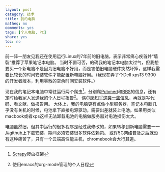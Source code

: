 ```yaml
---
layout: post
category: 技术
title: 我的电脑
matheq: no
comments: yes
tags: [个人电脑, PC]
share: yes
toc: no
---
```


前一阵一朋友见我还在使用运行Linux的7年前的旧电脑，表示非常痛心疾首并“墙裂”推荐了苹果笔记本电脑。
当时不置可否，的确我的笔记本电脑太过气，但我想要买一个新电脑不是因为旧电脑不好用，而是害怕旧电脑硬件突然坏掉，这样我需要比较长的时间安装软件才能配置新电脑好用。（我现在弄了个Dell xps13 9300的开发者版本，利用零散的空余时间安装软件。）

现在我的笔记本电脑中常驻运行两个爬虫[^scrapy]，分别爬[Pubmed](https://pubmed.ncbi.nlm.nih.gov/)和[BBS](https://www.houstonbbs.com/)的信息，还有定时给我家人发送我的个人日程报告[^org]。
偶尔[爬知乎这类一些信息](https://dustincys.github.io/cn/2020/01/badbook/)，再就是写代码、看文献，做报告用。
大体上，我的电脑更有点像小型服务器，笔记本电脑几乎没有关机的时候，电池拿下直接电源驱动，需要出差就装上电池。如果用类似macbook或者xps这样无法卸载电池的电脑做服务器对电池损伤太大。

电脑虽然旧，但其中运行的很多程序是经过我修改的，如果转移到新电脑需要一一从github上下载安装，期间必须安装很多软件依赖包。
或许5G网络普及之后就没有这种痛苦了，只有一个云端高性能主机，chromebook会大行其道。

[^scrapy]: [Scrapy](https://scrapy.org/)爬虫框架
[^org]: 使用emacs的org-mode管理的个人日程

